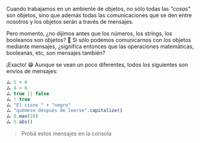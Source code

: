 Cuando trabajamos en un ambiente de objetos, no sólo todas las _"cosas"_ son objetos, sino que además todas las comunicaciones que se den entre nosotros y los objetos serán a través de mensajes.

Pero momento, ¿no dijimos antes que los números, los strings, los booleanos son objetos? :thought_balloon: Si sólo podemos comunicarnos con los objetos mediante mensajes, ¿significa entonces que las operaciones matemáticas, booleanas, etc, son mensajes también?

¡Exacto! :grin: Aunque se vean un poco diferentes, todos los siguientes son envíos de mensajes: 

```javascript
ム 5 + 6
ム 4 > 6
ム true || false
ム ! true
ム "El cisne " + "negro"
ム "quémese después de leerse".capitalize()
ム 8.max(10)
ム 5.abs()
```

> Probá estos mensajes en la consola
